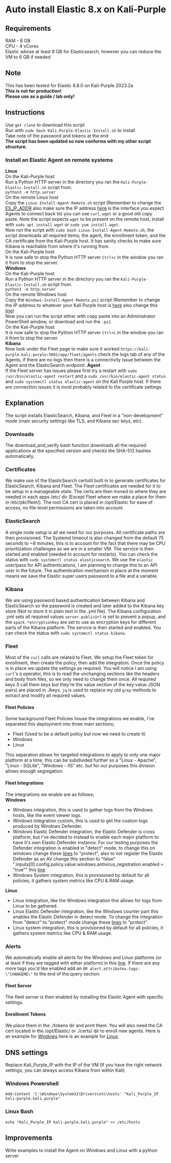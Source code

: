 # Auto install Elastic 8.x on Kali-Purple  

## Requirements  
RAM - 8 GB  
CPU - 4 vCores  
Elastic advise at least 8 GB for Elasticsearch, however you can reduce the VM to 6 GB if needed  

## Note  
This has been tested for Elastic 8.8.0 on Kali-Purple 2023.2a  
**This is not for production!**  
**Please use as a guide / lab only!**

## Instructions  
Use `get clone` to download this script  
Run with `sudo bash Kali-Purple-Elastic-Install.sh` to install  
Take note of the password and tokens at the end  
**The script has been updated so now conforms with my other script structure.**  
### Install an Elastic Agent on remote systems  
**Linux**  
On the Kali-Purple host  
Run a Python HTTP server in the directory you ran the `Kali-Purple-Elastic-Install.sh` script from.  
`python3 -m http.server`  
On the remote Linux host  
Copy the `Linux-Install-Agent-Remote.sh` script (Remember to change the [ES_IP_ADDR](https://github.com/ScioShield/Kali-Purple-Elastic-Install/blob/151df3a1bba02f26b6255df120feb150a676b367/Linux-Install-Agent-Remote.sh#LL6C33-L6C33) also make sure the IP address [here](https://github.com/ScioShield/Kali-Purple-Elastic-Install/blob/964dca56b653c50a8b71ae5bcaf9e41370144e4e/Kali-Purple-Elastic-Install.sh#L24) is the interface you expect Agents to connect back to) you can use `curl`, `wget` or a good old copy paste. Note the script expects `wget` to be present on the remote host, install with `sudo apt install wget` or `sudo yum install wget`.  
Now run the script with `sudo bash Linux-Install-Agent-Remote.sh`, the script downloads all required items; the agent, the enrollment token, and the CA certificate from the Kali-Purple host. It has sanity checks to make sure Kibana is reachable from where it's running from.  
On the Kali-Purple host  
It is now safe to stop the Python HTTP server `Ctrl+c` in the window you ran it from to stop the server.  
**Windows**  
On the Kali-Purple host  
Run a Python HTTP server in the directory you ran the `Kali-Purple-Elastic-Install.sh` script from.  
`python3 -m http.server`  
On the remote Windows host  
Copy the `Windows-Install-Agent-Remote.ps1` script (Remember to change the IP address to whatever your Kali Purple host is [here](https://github.com/ScioShield/Kali-Purple-Elastic-Install/blob/964dca56b653c50a8b71ae5bcaf9e41370144e4e/Linux-Install-Agent-Remote.ps1#L5) also change this [line](https://github.com/ScioShield/Kali-Purple-Elastic-Install/blob/964dca56b653c50a8b71ae5bcaf9e41370144e4e/Kali-Purple-Elastic-Install.sh#L24))  
Now you can run the script either with copy paste into an Administrator PowerShell window, or download and run the `.ps1`  
On the Kali-Purple host  
It is now safe to stop the Python HTTP server `Ctrl+c` in the window you ran it from to stop the server.  
**Kibana**  
Now look under the Fleet page to make sure it worked `https://kali-purple.kali.purple:5601/app/fleet/agents` check the logs tab of any of the Agents, if there are no logs then there is a connectivity issue between the Agent and the ElasticSearch endpoint. 
**Agent**  
If the Fleet server has issues please first try a restart with `sudo /usr/bin/elastic-agent restart` and a `sudo /usr/bin/elastic-agent status` and `sudo systemctl status elastic-agent` on the Kali Purple host. If there are connection issues it is most probably related to the certificate settings.  

## Explanation
The script installs ElasticSearch, Kibana, and Fleet in a "non-development" mode (main security settings like TLS, and Kibana sec keys, etc).  
### Downloads
The download_and_verify bash function downloads all the required applications at the specified version and checks the SHA-512 hashes automatically.  
### Certificates
We make use of the ElasticSearch certutil built in to generate certificates for ElasticSearch, Kibana and Fleet. The Fleet certificates are needed for it to be setup in a manageable state. The certs are then moved to where they are needed in each apps /etc/ dir (Except Fleet where we make a place for them in /etc/pki/fleet/). The root CA cert is placed in /opt/Elastic for ease of access, no file-level permissions are taken into account.  
### ElasticSearch
A single node setup is all we need for our purposes. All certificate paths are then provisioned. The Systemd timeout is also changed from the default 75 seconds to ~8 minutes, this is to account for the fact that there may be CPU prioritization challenges as we are in a smaller VM. The service is then started and enabled (needed to account for restarts). You can check the status with `sudo systemctl status elasticsearch`. We use the `elastic` user/pass for API authentications, I am planning to change this to an API user in the future. The authentication mechanism in place at the moment means we save the Elastic super users password to a file and a variable.  
### Kibana
We are using password based authentication between Kibana and ElasticSearch so the password is created and later added to the Kibana key store (Not to store it in plain text in the .yml file). The Kibana configuration .yml sets all required values `server.publicUrl` is set to prevent a popup, and the `xpack.*encryptionKey` are set to use as encryption keys for different parts of the Kibana platform. The service is then started and enabled. You can check the status with `sudo systemctl status kibana`.  
### Fleet
Most of the `curl` calls are related to Fleet. We setup the Fleet token for enrollment, then create the policy, then add the integration. Once the policy is in place we update the settings as required. You will notice I am using `curl`'s `@` operator, this is to read the unchanging sections like the headers and body from files, so we only need to change them once. All required keys (I call them keys but they're the value section of the key:value JSON pairs) are placed in ./keys. `jq` is used to replace my old `grep` methods to extract and modify all required values.  
#### Fleet Policies
Some background Fleet Policies house the integrations we enable, I've separated this deployment into three main sections; 
- Fleet (Used to be a default policy but now we need to create it)  
- Windows  
- Linux  

This separation allows for targeted integrations to apply to only one major platform at a time, this can be subdivided further so a "Linux - Apache", "Linux - SQLite", "Windows - IIS" etc. but for our purposes this division allows enough segregation.  
#### Fleet Integrations
The integrations we enable are as follows;  
**Windows**  
- Windows integration, this is used to gather logs from the Windows hosts, like the event viewer logs.  
- Windows integration custom, this is used to get the custom logs produced by Windows Defender.  
- Windows Elastic Defender integration, the Elastic Defender is cross platform, but I've decided to instead to enable each major platform to have it's own Elastic Defender instance. For our testing purposes the Defender integration is enabled in "detect" mode, to change this on windows change these [lines](https://github.com/ScioShield/Kali-Purple-Elastic-Install/blob/9e2428cb451c329994051df593c8859fcb913b53/Kali-Purple-Elastic-Install.sh#LL288C1-L288C1) to "protect", also to not register the Elastic Defender as an AV change this section to "false" ".inputs[0].config.policy.value.windows.antivirus_registration.enabled = "true"" this [line](https://github.com/ScioShield/Kali-Purple-Elastic-Install/blob/9e2428cb451c329994051df593c8859fcb913b53/Kali-Purple-Elastic-Install.sh#L291).  
- Windows System integration, this is provisioned by default for all policies, it gathers system metrics like CPU & RAM usage.  

**Linux**  
- Linux integration, like the Windows integration this allows for logs from Linux to be gathered.  
- Linux Elastic Defender integration, like the Windows counter part this enables the Elastic Defender in detect mode. To change the integration from "detect" to "protect" mode change these [lines](https://github.com/ScioShield/Kali-Purple-Elastic-Install/blob/9e2428cb451c329994051df593c8859fcb913b53/Kali-Purple-Elastic-Install.sh#L325) to "protect".  
- Linux system integration, this is provisioned by default for all policies, it gathers system metrics like CPU & RAM usage.  
### Alerts
We automatically enable all alerts for the Windows and Linux platforms (or at least if they are tagged with either platform) in this [line](https://github.com/ScioShield/Kali-Purple-Elastic-Install/blob/9e2428cb451c329994051df593c8859fcb913b53/Kali-Purple-Elastic-Install.sh#L336). If there are any more tags you'd like enabled add an `OR alert.attributes.tags: \"CHANGEME\"` to the end of the query section.
#### Fleet Server
The fleet server is then enabled by installing the Elastic Agent with specific settings.
#### Enrollment Tokens
We place them in the ./tokens dir and print them. You will also need the CA cert located in the /opt/Elastic/ or ./certs/ dir to enroll new agents. Here is an example for [Windows](https://github.com/ScioShield/AtomicFireFly/blob/2ecbd6d6ee7754539ac2419af1a557e14a51c8ec/AWBootstrap.ps1#L16) here is an example for [Linux](https://github.com/ScioShield/AtomicFireFly/blob/2ecbd6d6ee7754539ac2419af1a557e14a51c8ec/ALBootstrap.sh#L16).  


## DNS settings  
Replace Kali_Purple_IP with the IP of the VM (If you have the right network settings, you can always access Kibana from within Kali)  
### Windows Powershell  
`Add-Content 'C:\Windows\System32\Drivers\etc\hosts' "Kali_Purple_IP kali-purple.kali.purple"`  
### Linux Bash  
`echo "Kali_Purple_IP kali-purple.kali.purple" >> /etc/hosts`  

## Improvements  
Write examples to install the Agent on Windows and Linux with a python server